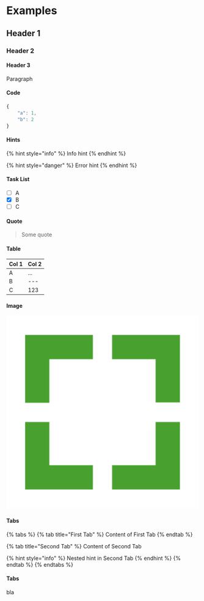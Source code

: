 # Examples

## Header 1

### Header 2

#### Header 3

Paragraph

#### Code

```javascript
{
    "a": 1,
    "b": 2
}
```

#### Hints

{% hint style="info" %}
Info hint
{% endhint %}

{% hint style="danger" %}
Error hint
{% endhint %}

#### Task List

* [ ] A
* [x] B
* [ ] C

#### Quote

> Some quote

#### Table

| Col 1 | Col 2 |
| :--- | :--- |
| A | ... |
| B | --- |
| C | 123 |

#### Image

![Image label](.gitbook/assets/se-logo.png)

#### Tabs

{% tabs %}
{% tab title="First Tab" %}
Content of First Tab
{% endtab %}

{% tab title="Second Tab" %}
Content of Second Tab

{% hint style="info" %}
Nested hint in Second Tab
{% endhint %}
{% endtab %}
{% endtabs %}

#### Tabs

bla

